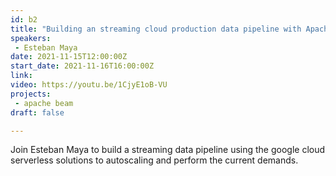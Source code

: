 ```yaml
---
id: b2
title: "Building an streaming cloud production data pipeline with Apache Beam"
speakers:
 - Esteban Maya
date: 2021-11-15T12:00:00Z
start_date: 2021-11-16T16:00:00Z
link:  
video: https://youtu.be/1CjyE1oB-VU
projects: 
 - apache beam
draft: false

---
```


Join Esteban Maya to build a streaming data pipeline using the google cloud serverless solutions to autoscaling and perform the current demands.
